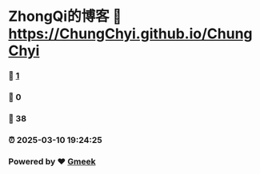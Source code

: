 # ZhongQi的博客 :link: https://ChungChyi.github.io/ChungChyi 
### :page_facing_up: [1](https://ChungChyi.github.io/ChungChyi/tag.html) 
### :speech_balloon: 0 
### :hibiscus: 38 
### :alarm_clock: 2025-03-10 19:24:25 
### Powered by :heart: [Gmeek](https://github.com/Meekdai/Gmeek)
